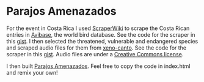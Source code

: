 Parajos Amenazados
==================

For the event in Costa Rica I used [ScraperWiki](https://scraperwiki.com) to scrape the Costa Rican entries in [Avibase](http://avibase.bsc-eoc.org), the world bird database. See the code for the scraper in this [gist](https://gist.github.com/DataMinerUK/5907695). I then selected the threatened, vulnerable and endangered species and scraped audio files for them from [xeno-canto](http://xeno-canto.org). See the code for the scraper in this [gist](https://gist.github.com/DataMinerUK/5907755). Audio files are under a [Creative Commons license](http://creativecommons.org/licenses/by-nc-sa/3.0/).

I then built [Parajos Amenazados](http://datamineruk.github.io/chicas-poderosas/costa-rica/). Feel free to copy the code in index.html and remix your own!